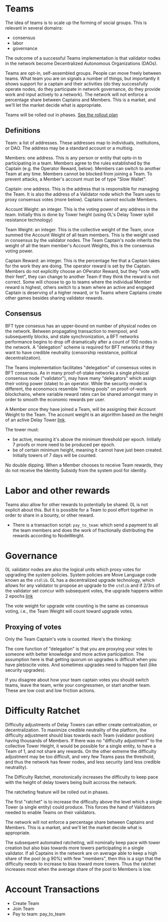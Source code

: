 # Teams

The idea of teams is to scale up the forming of social groups. This is relevant in several domains:
- consensus
- labor
- governance

The outcome of a successful Teams implementation is that validator nodes in the network become Decentralized Autonomous Organizations (DAOs).

Teams are opt-in, self-assembled groups. People can move freely between teams. What team you are on signals a number of things, but importantly it shows support for a captain and their activities (do they successfully operate nodes, do they participate in network governance, do they provide work and input actively to a network). The network will not enforce a percentage share between Captains and Members. This is a market, and we'll let the market decide what is appropriate.

Teams will be rolled out in phases. [See the rollout plan](./teams_rollout.md)
## Definitions

Team: a list of addresses. These addresses map to individuals, institutions, or DAO. The address may be a standard account or a multisig.

Members: one address. This is any person or entity that opts-in to participating in a team. Members agree to the rules established by the Captain (e.g. the Operator Reward, below). Members can switch to another Team at any time. Members cannot be blocked from joining a Team. To prevent attacks, a Member's account must be of type "Slow Wallet".

Captain: one address. This is the address that is responsible for managing the Team. It is also the address of a Validator node which the Team uses to proxy consensus votes (more below). Captains cannot exclude Members.

Account Weight: an integer. This is the voting power of any address in the team. Initially this is done by Tower height (using 0L's Delay Tower sybil resistance technology)

Team Weight: an integer. This is the collective weight of the Team, once summed the Account Weight of all team members. This is the weight used in consensus by the validator nodes. The Team Captain's node inherits the weight of all the team member's Account Weights, this is the consensus voting power.

Captain Reward: an integer. This is the percentage fee that a Captain takes for the work they are doing. The operator reward is set by the Captain. Members do not explicitly choose an OPerator Reward, but they "vote with their feet", they can change to another Team if they think the reward is not correct. Some will choose to go to teams where the individual Member reward is highest, others switch to a team where an active and engaged Captain is deserving of a higher reward, or to Teams where Captains create other games besides sharing validator rewards.

## Consensus
BFT type consesus has an upper-bound on number of physical nodes on the network. Between propagating transaction to mempool, and subsequently blocks, and state synchronization, a BFT networks performance begins to drop off dramatically after a count of 100 nodes in the network. A "delegation" scheme is required for BFT networks if they want to have credible neutrality (censorship resistance, political decentralization).

The Teams implementation facilitates "delegation" of consensus votes in BFT consensus. As in many proof-of-stake networks a single phisical consensus node ("validator"), may have many "delegators" which assign their voting power (stake) to an operator. While the security model is different, the economocs resemble "mining pools" on proof-of-work blockchains, where variable reward rates can be shared amongst many in order to smooth the economic rewards per user.

A Member once they have joined a Team, will be assigning their Account Weight to the Team. The account weight is an algorithm based on the height of an active Delay Tower [link](../delay_towers/delay_towers_0.md).

The tower must:
- be active, meaning it's above the minimum threshold per epoch. Initially 7 proofs or more need to be produced per epoch.
- be of certain minimum height, meaning it cannot have just been created. Initially towers of 7 days will be counted.

No double dipping. When a Member chooses to receive Team rewards, they do not receive the Identity Subsidy from the system pool for identity.
# Labor and other rewards
Teams also allow for other rewards to potentially be shared. 0L is not explicit about this. But it is possible for a Team to pool effort together in order to share in a bounty, or other reward.

- There is a transaction script: `pay_to_team`: which send a payment to all the team members and does the work of fractionally distributing the rewards according to NodeWeight.

# Governance
0L validator nodes are also the logical units which proxy votes for upgrading the system policies. System policies are Move Language code known as the `stdlib`. 0L has a decentralized upgrade technology, which allows for any validator to propose an upgrade to the `stdlib` and if 2/3rs of the validator set concur with subsequent votes, the upgrade happens within 2 epochs [link](../network-upgrades/stdlib_hot_upgrade.md)

The vote weight for upgrade vote counting is the same as consensus voting, i.e., the Team Weight will count toward upgrade votes.

## Proxying of votes
Only the Team Captain's vote is counted. Here's the thinking:

The core function of "delegation" is that you are proxying your votes to someone with better knowledge and more active participation.  The assumption here is that getting quorum on upgrades is difficult when you have plebiscite votes. And sometimes upgrades need to happen fast (like security upgrades). 

If you disagree about how your team captain votes you should switch teams, leave the team, write your congressmen, or start another team. These are low cost and low friction actions.

# Difficulty Ratchet

Difficulty adjustments of Delay Towers can either create centralization, or decentralization. To maximize credible neutrality of the platform, the difficulty adjustment should bias towards each Team (validator position) having thousands of Members. If there was no "difficulty adjustment" to the collective Tower Height, it would be possible for a single entity, to have a Team of 1, and not share any rewards. On the other extreme the difficulty adjustment may be too difficult, and very few Teams pass the threshold, and thus the network has fewer nodes, and less security (and less credible neutrality).

The Difficulty Ratchet, monotonically increases the difficulty to keep pace with the height of delay towers being built accross the network.

The ratcheting feature will be rolled out in phases.

The first "ratchet" is to increase the difficulty above the level which a single Tower (a single entity) could produce. This forces the hand of Validators needed to enable Teams on their validators.

The network will not enforce a percentage share between Captains and Members. This is a market, and we'll let the market decide what is appropriate.

The subsequent automated ratcheting, will nominally keep pace with tower creation but also bias towards more towers participating in a single validator. If all Captains in the network are on average able to keep a high share of the pool (e.g 90%) with few "members", then this is a sign that the difficulty needs to increase to bias toward more towers. Thus the ratchet increases most when the average share of the pool to Members is low. 


# Account Transactions

- Create Team
- Join Team
- Pay to team: pay_to_team